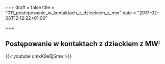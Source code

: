 +++
draft = false
title = "011_postepowanie_w_kontaktach_z_dzieckiem_z_mw"
date = "2017-02-08T12:12:22+01:00"

+++

Postępowanie w kontaktach z dzieckiem z MW<sup><sub><sup><sub><sup>[7]</sup></sub></sup></sub></sup>
------------------------------------------

{{< youtube umkK9eBjSmw >}}

[7]: https://www.youtube.com/watch?v=umkK9eBjSmw
